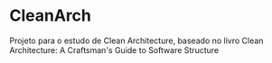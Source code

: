 # CleanArch
  Projeto para o estudo de Clean Architecture, baseado no livro Clean Architecture: A Craftsman's Guide to Software Structure 
